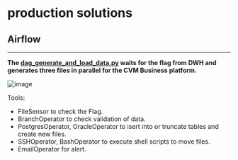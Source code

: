 # production solutions

## **Airflow**
___
**The [dag_generate_and_load_data.py](dag_generate_and_load_data.py) waits for the flag from DWH and generates three files in parallel for the CVM Business platform.**

![image](https://github.com/user-attachments/assets/7b32e445-e263-430b-86df-d3ef602be230)

 
 Tools:
*  FileSensor to check the Flag.
*  BranchOperator to check validation of data.
*  PostgresOperator, OracleOperator to isert into or truncate tables and create new files.
*  SSHOperator, BashOperator to execute shell scripts to move files.
*  EmailOperator for alert.

